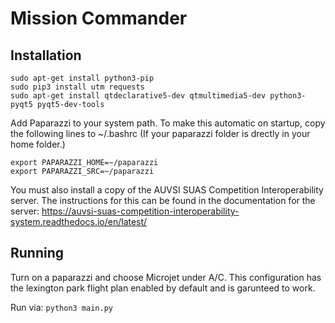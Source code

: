 Mission Commander
===

Installation
---
```
sudo apt-get install python3-pip
sudo pip3 install utm requests
sudo apt-get install qtdeclarative5-dev qtmultimedia5-dev python3-pyqt5 pyqt5-dev-tools
```

Add Paparazzi to your system path. To make this automatic on startup, copy the following lines to ~/.bashrc (If your paparazzi folder is drectly in your home folder.)
```
export PAPARAZZI_HOME=~/paparazzi
export PAPARAZZI_SRC=~/paparazzi
```


You must also install a copy of the AUVSI SUAS Competition Interoperability server. The instructions for this can be found in the documentation for the server: https://auvsi-suas-competition-interoperability-system.readthedocs.io/en/latest/

Running
---
Turn on a paparazzi and choose Microjet under A/C.
This configuration has the lexington park flight plan enabled by default and is garunteed to work.

Run via: `python3 main.py`
